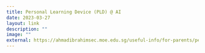 ```yaml
---
title: Personal Learning Device (PLD) @ AI
date: 2023-03-27
layout: link
description: ""
image: ""
external: https://ahmadibrahimsec.moe.edu.sg/useful-info/for-parents/personal-learning-device-pld/
---
```

